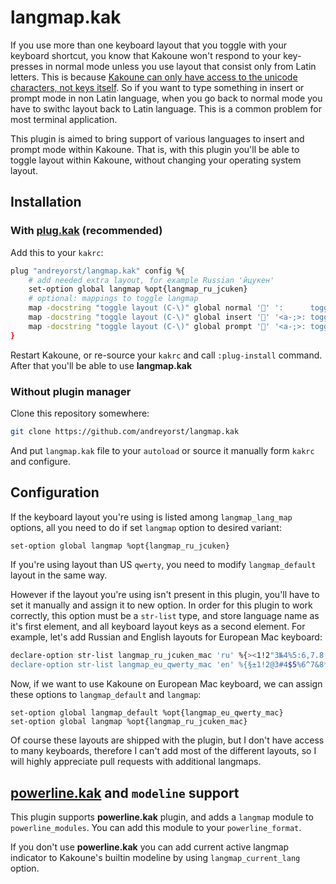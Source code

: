 # langmap.kak

If you use more than one keyboard layout that you toggle with your keyboard
shortcut, you know that Kakoune won't respond to your key-presses in normal mode
unless you use layout that consist only from Latin letters. This is because
[Kakoune can only have access to the unicode characters, not keys itself][1]. So
if you want to type something in insert or prompt mode in non Latin language,
when you go back to normal mode you have to swithc layout back to Latin
language. This is a common problem for most terminal application.

This plugin is aimed to bring support of various languages to insert and prompt
mode within Kakoune. That is, with this plugin you'll be able to toggle layout
within Kakoune, without changing your operating system layout.

## Installation
### With [plug.kak][2] (recommended)
Add this to your `kakrc`:

``` sh
plug "andreyorst/langmap.kak" config %{
    # add needed extra layout, for example Russian 'йцукен'
    set-option global langmap %opt{langmap_ru_jcuken}
    # optional: mappings to toggle langmap
    map -docstring "toggle layout (C-\)" global normal '' ':      toggle-langmap<ret>'
    map -docstring "toggle layout (C-\)" global insert '' '<a-;>: toggle-langmap<ret>'
    map -docstring "toggle layout (C-\)" global prompt '' '<a-;>: toggle-langmap prompt<ret>'
}
```

Restart Kakoune, or re-source your `kakrc` and call `:plug-install`
command. After that you'll be able to use **langmap.kak**

### Without plugin manager
Clone this repository somewhere:

``` sh
git clone https://github.com/andreyorst/langmap.kak
```

And put `langmap.kak` file to your `autoload` or source it manually form `kakrc`
and configure.

## Configuration
If the keyboard layout you're using is listed among `langmap_lang_map` options,
all you need to do if set `langmap` option to desired variant:

``` sh
set-option global langmap %opt{langmap_ru_jcuken}
```

If you're using layout than US `qwerty`, you need to modify `langmap_default`
layout in the same way.

However if the layout you're using isn't present in this plugin, you'll have to
set it manually and assign it to new option. In order for this plugin to work
correctly, this option must be a `str-list` type, and store language name as
it's first element, and all keyboard layout keys as a second element. For
example, let's add Russian and English layouts for European Mac keyboard:

``` sh
declare-option str-list langmap_ru_jcuken_mac 'ru' %{><1!2"3№4%5:6,7.8;9(0)-_=+йЙцЦуУкКеЕнНгГшШщЩзЗхХъЪфФыЫвВаАпПрРоОлЛдДжЖэЭёЁ][яЯчЧсСмМиИтТьЬбБюЮ/?}
declare-option str-list langmap_eu_qwerty_mac 'en' %{§±1!2@3#4$5%6^7&8*9(0)-_=+qQwWeErRtTyYuUiIoOpP[{]}aAsSdDfFgGhHjJkKlL;:'"\|`~zZxXcCvVbBnNmM,<.>/?}
```

Now, if we want to use Kakoune on European Mac keyboard, we can assign these
options to `langmap_default` and `langmap`:

```
set-option global langmap_default %opt{langmap_eu_qwerty_mac}
set-option global langmap %opt{langmap_ru_jcuken_mac}
```

Of course these layouts are shipped with the plugin, but I don't have access to
many keyboards, therefore I can't add most of the different layouts, so I will
highly appreciate pull requests with additional langmaps.

## [powerline.kak][3] and `modeline` support
This plugin supports **powerline.kak** plugin, and adds a `langmap` module to
`powerline_modules`. You can add this module to your `powerline_format`.

If you don't use **powerline.kak** you can add current active langmap indicator
to Kakoune's builtin modeline by using `langmap_current_lang` option.

[1]: https://github.com/mawww/kakoune/issues/2151#issuecomment-399678003
[2]: https://github.com/andreyorst/plug.kak
[3]: https://github.com/andreyorst/powerline.kak
